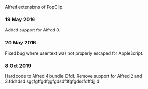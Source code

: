 Alfred extensions of PopClip.

### 19 May 2016

Added support for Alfred 3.

### 20 May 2016

Fixed bug where user text was not properly escaped for AppleScript.

### 8 Oct 2019

Hard code to Alfred 4 bundle IDfdf. Remove support for Alfred 2 and 3.fddsdsd
sggfgffgdfggfgdsdfdfgfgdsdfdffdjj d